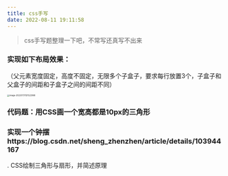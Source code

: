 ```yaml
---
title: css手写
date: 2022-08-11 19:11:58
---
```


> css手写题整理一下吧，不常写还真写不出来

### 实现如下布局效果：

（父元素宽度固定，高度不固定，无限多个子盒子，要求每行放置3个，子盒子和父盒子的间距和子盒子之间的间距不同）

<img src="/Users/onlycat/Library/Application Support/typora-user-images/image-20220731121522968.png" alt="image-20220731121522968" style="zoom:33%;" />

### 代码题：用CSS画一个宽高都是10px的三角形

### 实现一个钟摆https://blog.csdn.net/sheng_zhenzhen/article/details/103944167

. CSS绘制三角形与扇形，并简述原理